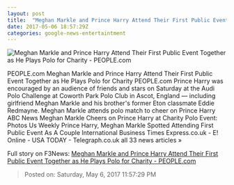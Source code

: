 ```yaml
---
layout: post
title:  "Meghan Markle and Prince Harry Attend Their First Public Event Together as He Plays Polo for Charity - PEOPLE.com"
date: 2017-05-06 18:57:29Z
categories: google-news-entertaintment
---
```


![Meghan Markle and Prince Harry Attend Their First Public Event Together as He Plays Polo for Charity - PEOPLE.com](http://i2.wp.com/peopledotcom.files.wordpress.com/2017/05/prince-harry11.jpg?crop=0px%2C0px%2C2000px%2C1050px&resize=1200%2C630&ssl=1)

PEOPLE.com Meghan Markle and Prince Harry Attend Their First Public Event Together as He Plays Polo for Charity PEOPLE.com Prince Harry was encouraged by an audience of friends and stars on Saturday at the Audi Polo Challenge at Coworth Park Polo Club in Ascot, England — including girlfriend Meghan Markle and his brother's former Eton classmate Eddie Redmayne. Meghan Markle attends polo match to cheer on Prince Harry ABC News Meghan Markle Cheers on Prince Harry at Charity Polo Event: Photos Us Weekly Prince Harry, Meghan Markle Spotted Attending First Public Event As A Couple International Business Times Express.co.uk - E! Online - USA TODAY - Telegraph.co.uk all 33 news articles »


Full story on F3News: [Meghan Markle and Prince Harry Attend Their First Public Event Together as He Plays Polo for Charity - PEOPLE.com](http://www.f3nws.com/n/SPNvRC)

> Posted on: Saturday, May 6, 2017 11:57:29 PM
